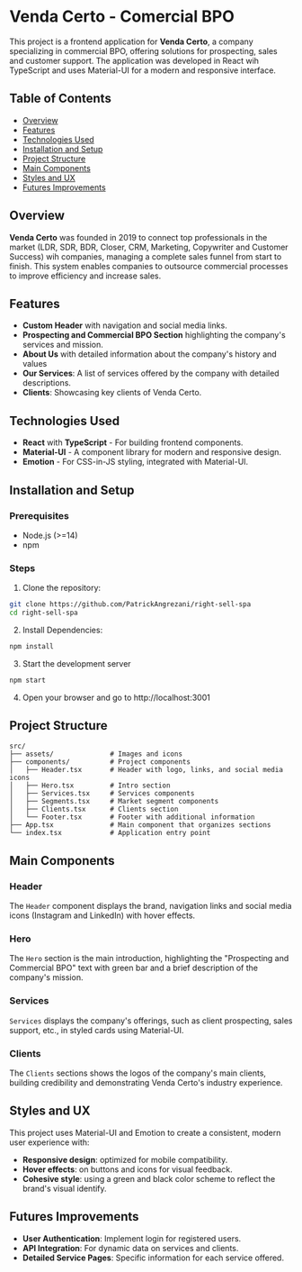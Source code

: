 # Venda Certo - Comercial BPO

This project is a frontend application for **Venda Certo**, a company specializing in commercial BPO, offering solutions for prospecting, sales and customer support. The application was developed in React wih TypeScript and uses Material-UI for a modern and responsive interface.

## Table of Contents

- [Overview](#Overview)
- [Features](#features)
- [Technologies Used](#technologies-used)
- [Installation and Setup](#installation-and-setup)
- [Project Structure](#project-structure)
- [Main Components](#main-components)
- [Styles and UX](#styles-and-ux)
- [Futures Improvements](#futures-improvements)

## Overview

**Venda Certo** was founded in 2019 to connect top professionals in the market (LDR, SDR, BDR, Closer, CRM, Marketing, Copywriter and Customer Success) wih companies, managing a complete sales funnel from start to finish. This system enables companies to outsource commercial processes to improve efficiency and increase sales.

## Features

- **Custom Header** with navigation and social media links.
- **Prospecting and Commercial BPO Section** highlighting the company's services and mission.
- **About Us** with detailed information about the company's history and values
- **Our Services**: A list of services offered by the company with detailed descriptions.
- **Clients**: Showcasing key clients of Venda Certo.

## Technologies Used

- **React** with **TypeScript** - For building frontend components.
- **Material-UI** - A component library for modern and responsive design.
- **Emotion** - For CSS-in-JS styling, integrated with Material-UI.

## Installation and Setup

### Prerequisites

- Node.js (>=14)
- npm

### Steps

1. Clone the repository:

```bash
git clone https://github.com/PatrickAngrezani/right-sell-spa
cd right-sell-spa
```

2. Install Dependencies:

```bash
npm install
```

3. Start the development server

```bash
npm start
```

4. Open your browser and go to http://localhost:3001

## Project Structure

```plaintext
src/
├── assets/              # Images and icons
├── components/          # Project components
│   ├── Header.tsx       # Header with logo, links, and social media icons
│   ├── Hero.tsx         # Intro section
│   ├── Services.tsx     # Services components
│   ├── Segments.tsx     # Market segment components
│   ├── Clients.tsx      # Clients section
│   └── Footer.tsx       # Footer with additional information
├── App.tsx              # Main component that organizes sections
└── index.tsx            # Application entry point
```

## Main Components

### Header

The `Header` component displays the brand, navigation links and social media icons (Instagram and LinkedIn) with hover effects.

### Hero

The `Hero` section is the main introduction, highlighting the "Prospecting and Commercial BPO" text with green bar and a brief description of the company's mission.

### Services

`Services` displays the company's offerings, such as client prospecting, sales support, etc., in styled cards using Material-UI.

### Clients

The `Clients` sections shows the logos of the company's main clients, building credibility and demonstrating Venda Certo's industry experience.

## Styles and UX

This project uses Material-UI and Emotion to create a consistent, modern user experience with:

- **Responsive design**: optimized for mobile compatibility.
- **Hover effects**: on buttons and icons for visual feedback.
- **Cohesive style**: using a green and black color scheme to reflect the brand's visual identify.

## Futures Improvements

- **User Authentication**: Implement login for registered users.
- **API Integration**: For dynamic data on services and clients.
- **Detailed Service Pages**: Specific information for each service offered.

